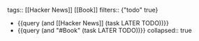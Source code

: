 tags:: [[Hacker News]] [[Book]] 
filters:: {"todo" true}

- {{query (and [[Hacker News]] (task LATER TODO))}}
- {{query (and "#Book" (task LATER TODO))}}
  collapsed:: true